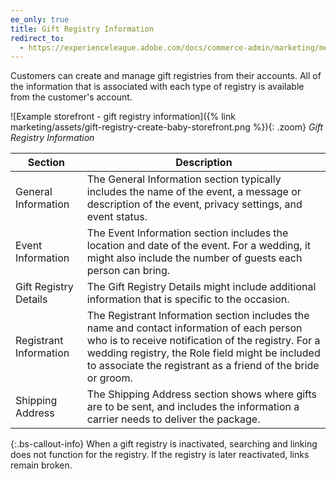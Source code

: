 ```yaml
---
ee_only: true
title: Gift Registry Information
redirect_to:
  - https://experienceleague.adobe.com/docs/commerce-admin/marketing/merchandising/gift-registry/gift-registry-storefront.html#gift-registry-information
---
```


Customers can create and manage gift registries from their accounts. All of the information that is associated with each type of registry is available from the customer's account.

![Example storefront - gift registry information]({% link marketing/assets/gift-registry-create-baby-storefront.png %}){: .zoom}
_Gift Registry Information_

|Section|Description|
|--- |--- |
|General Information|The General Information section typically includes the name of the event, a message or description of the event, privacy settings, and event status.|
|Event Information|The Event Information section includes the location and date of the event. For a wedding, it might also include the number of guests each person can bring.|
|Gift Registry Details|The Gift Registry Details might include additional information that is specific to the occasion.|
|Registrant Information|The Registrant Information section includes the name and contact information of each person who is to receive notification of the  registry. For a wedding registry, the Role field might be included to associate the registrant as a friend of the bride or groom.|
|Shipping Address|The Shipping Address section shows where gifts are to be sent, and includes the information a carrier needs to deliver the package.|

{:.bs-callout-info}
When a gift registry is inactivated, searching and linking does not function for the registry. If the registry is later reactivated, links remain broken.
